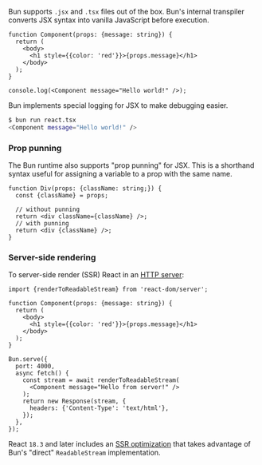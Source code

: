 Bun supports `.jsx` and `.tsx` files out of the box. Bun's internal transpiler converts JSX syntax into vanilla JavaScript before execution.

```tsx#react.tsx
function Component(props: {message: string}) {
  return (
    <body>
      <h1 style={{color: 'red'}}>{props.message}</h1>
    </body>
  );
}

console.log(<Component message="Hello world!" />);
```

Bun implements special logging for JSX to make debugging easier.

```bash
$ bun run react.tsx
<Component message="Hello world!" />
```

### Prop punning

The Bun runtime also supports "prop punning" for JSX. This is a shorthand syntax useful for assigning a variable to a prop with the same name.

```tsx
function Div(props: {className: string;}) {
  const {className} = props;

  // without punning
  return <div className={className} />;
  // with punning
  return <div {className} />;
}
```

### Server-side rendering

To server-side render (SSR) React in an [HTTP server](https://bun.sh/docs/api/http):

```tsx#ssr.tsx
import {renderToReadableStream} from 'react-dom/server';

function Component(props: {message: string}) {
  return (
    <body>
      <h1 style={{color: 'red'}}>{props.message}</h1>
    </body>
  );
}

Bun.serve({
  port: 4000,
  async fetch() {
    const stream = await renderToReadableStream(
      <Component message="Hello from server!" />
    );
    return new Response(stream, {
      headers: {'Content-Type': 'text/html'},
    });
  },
});
```

React `18.3` and later includes an [SSR optimization](https://github.com/facebook/react/pull/25597) that takes advantage of Bun's "direct" `ReadableStream` implementation.
